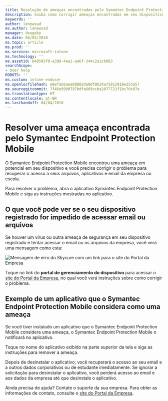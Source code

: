 ```yaml
---
title: Resolução de ameaças encontradas pelo Symantec Endpoint Protection Mobile para iOS | Microsoft Docs
description: Saiba como corrigir ameaças encontradas em seu dispositivo iOS.
keywords: ''
author: lenewsad
ms.author: lanewsad
manager: dougeby
ms.date: 04/03/2018
ms.topic: article
ms.prod: ''
ms.service: microsoft-intune
ms.technology: ''
ms.assetid: b40595f0-a399-4aa1-aa6f-344c2a1cb883
searchScope:
- User help
ROBOTS: ''
ms.custom: intune-enduser
ms.openlocfilehash: e8efab6aea68802da0df9b24a75812918e255a57
ms.sourcegitcommit: 7f46e9990797bdfa669ccba2077721f1bc70c07e
ms.translationtype: HT
ms.contentlocale: pt-BR
ms.lasthandoff: 04/04/2018
---
```

# <a name="resolve-a-threat-found-by-symantec-endpoint-protection-mobile"></a>Resolver uma ameaça encontrada pelo Symantec Endpoint Protection Mobile

O Symantec Endpoint Protection Mobile encontrou uma ameaça em potencial em seu dispositivo e você precisa corrigir o problema para recuperar o acesso a seus arquivos, aplicativos e email da empresa ou escola. 

Para resolver o problema, abra o aplicativo Symantec Endpoint Protection Mobile e siga as instruções mostradas no aplicativo.

## <a name="what-you-might-see-if-your-enrolled-device-is-blocked-from-accessing-email-or-files"></a>O que você pode ver se o seu dispositivo registrado for impedido de acessar email ou arquivos

Se houver um vírus ou outra ameaça de segurança em seu dispositivo registrado e tentar acessar o email ou os arquivos da empresa, você verá uma mensagem como esta:

![Mensagem de erro do Skycure com um link para o site do Portal da Empresa](./media/mtd-go-to-device-management-portal-android.png)

Toque no link do **portal de gerenciamento do dispositivo** para acessar o [site do Portal da Empresa](https://portal.manage.microsoft.com#HelpDeskDialog), no qual você verá instruções sobre como corrigir o problema.

## <a name="example-of-an-app-that-symantec-endpoint-protection-mobile-sees-as-a-threat"></a>Exemplo de um aplicativo que o Symantec Endpoint Protection Mobile considera como uma ameaça

Se você tiver instalado um aplicativo que o Symantec Endpoint Protection Mobile considera uma ameaça, o Symantec Endpoint Protection Mobile o notificará no aplicativo.

Toque no nome do aplicativo exibido na parte superior da tela e siga as instruções para remover a ameaça.

Depois de desinstalar o aplicativo, você recuperará o acesso ao seu email e a outros dados corporativos ou de estudante imediatamente. Se ignorar a solicitação para desinstalar o aplicativo, você perderá acesso ao email e aos dados da empresa até que desinstale o aplicativo.

Ainda precisa de ajuda? Contate o suporte da sua empresa. Para obter as informações de contato, consulte o [site do Portal da Empresa](https://portal.manage.microsoft.com#HelpDeskDialog).

